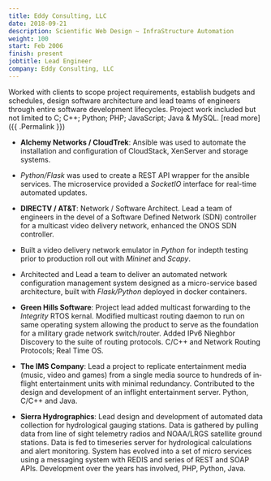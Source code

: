 ```yaml
---
title: Eddy Consulting, LLC
date: 2018-09-21
description: Scientific Web Design ~ InfraStructure Automation
weight: 100
start: Feb 2006
finish: present
jobtitle: Lead Engineer
company: Eddy Consulting, LLC
---
```


Worked with clients to scope project requirements, establish
budgets and schedules, design software architecture and
lead teams of engineers through entire software development
lifecycles. Project work included but not limited to C; C++; Python;
PHP; JavaScript; Java & MySQL. [read more]({{ .Permalink }})
<!--more-->

* __Alchemy Networks / CloudTrek__: Ansible was used to automate the
  installation and configuration of CloudStack, XenServer and storage
  systems.

* _Python/Flask_ was used to create a REST API wrapper for the ansible
  services.  The microservice provided a _SocketIO_ interface for
  real-time automated updates.

* __DIRECTV / AT&T__: Network / Software Architect.  Lead a team of
  engineers in the devel of a Software Defined Network (SDN)
  controller for a multicast video delivery network, enhanced the ONOS
  SDN controller.

* Built a video delivery network emulator in _Python_ for indepth
  testing prior to production roll out with _Mininet_ and _Scapy_.

* Architected and Lead a team to deliver an automated network
  configuration management system designed as a micro-service based
  architecture, built with _Flask/Python_ deployed in docker
  containers.

* __Green Hills Software__: Project lead added multicast forwarding to
  the _Integrity_ RTOS kernal.  Modified multicast routing daemon to
  run on same operating system allowing the product to serve as the
  foundation for a military grade network switch/router.  Added IPv6
  Nieghbor Discovery to the suite of routing protocols.  C/C++ and
  Network Routing Protocols; Real Time OS.

* __The IMS Company__: Lead a project to replicate entertainment media
  (music, video and games) from a single media source to hundreds of
  in­flight entertainment units with minimal redundancy.  Contributed
  to the design and development of an inflight entertainment
  server. Python, C/C++ and Java.

* __Sierra Hydrographics__: Lead design and development of automated
  data collection for hydrological gauging stations.  Data is gathered
  by pulling data from line of sight telemetry radios and NOAA/LRGS
  satellite ground stations. Data is fed to timeseries server for
  hydrological calculations and alert monitoring.  System has evolved
  into a set of micro services using a messaging system with REDIS and
  series of REST and SOAP APIs. Development over the years has
  involved, PHP, Python, Java.
